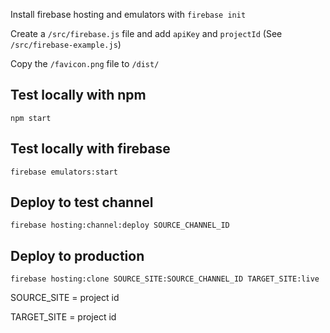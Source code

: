 Install firebase hosting and emulators with `firebase init`

Create a `/src/firebase.js` file and add `apiKey` and `projectId` (See `/src/firebase-example.js`)

Copy the `/favicon.png` file to `/dist/`

## Test locally with npm
`npm start`

## Test locally with firebase
`firebase emulators:start`

## Deploy to test channel
`firebase hosting:channel:deploy SOURCE_CHANNEL_ID`

## Deploy to production
`firebase hosting:clone SOURCE_SITE:SOURCE_CHANNEL_ID TARGET_SITE:live`

SOURCE_SITE = project id

TARGET_SITE = project id
